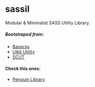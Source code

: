 # sassil

Modular & Minimalist SASS Utility Library.

##### Bootstraped from:
- [Basscss](http://basscss.com/)
- [UIkit Utility](http://getuikit.com/docs/utility.html)
- [SCUT](http://davidtheclark.github.io/scut/)

#### Check this ones:
- [Penguin Library](https://github.com/Penguin-Library/penguin)
